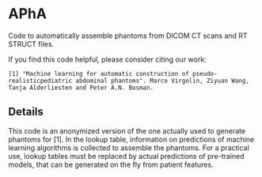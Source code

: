 # APhA
Code to automatically assemble phantoms from DICOM CT scans and RT STRUCT files.

If you find this code helpful, please consider citing our work:
 
```
[1] "Machine learning for automatic construction of pseudo-realisticpediatric abdominal phantoms". Marco Virgolin, Ziyuan Wang, Tanja Alderliesten and Peter A.N. Bosman.
```

## Details
This code is an anonymized version of the one actually used to generate phantoms for [1]. 
In the lookup table, information on predictions of machine learning algorithms is collected to assemble the phantoms. 
For a practical use, lookup tables must be replaced by actual predictions of pre-trained models, that can be generated on the fly from patient features.

